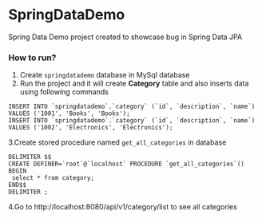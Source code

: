 # SpringDataDemo
Spring Data Demo project created to showcase bug in Spring Data JPA 

### How to run?
1. Create `springdatademo` database in MySql database
2. Run the project and it will create **Category** table and also inserts data using following commands
```
INSERT INTO `springdatademo`.`category` (`id`, `description`, `name`) VALUES ('1001', 'Books', 'Books');
INSERT INTO `springdatademo`.`category` (`id`, `description`, `name`) VALUES ('1002', 'Electronics', 'Electronics');

```
3.Create stored procedure named `get_all_categories` in database
   ```
   DELIMITER $$
   CREATE DEFINER=`root`@`localhost` PROCEDURE `get_all_categories`()
   BEGIN
   	select * from category;
   END$$
   DELIMITER ;
   
   ``` 

4.Go to http://localhost:8080/api/v1/category/list to see all categories 
